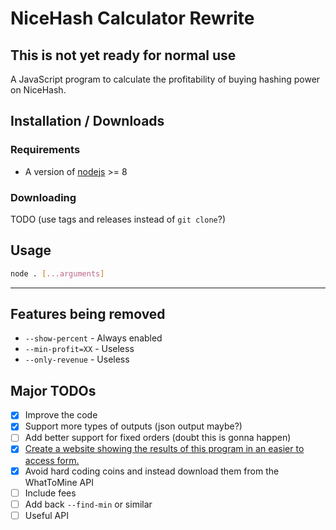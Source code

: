 # NiceHash Calculator Rewrite

## This is not yet ready for normal use

A JavaScript program to calculate the profitability of buying hashing power on NiceHash.

## Installation / Downloads

### Requirements

- A version of [nodejs](https://nodejs.org/en/) >= 8

### Downloading

TODO (use tags and releases instead of `git clone`?)

## Usage

```bash
node . [...arguments]
```

---

## Features being removed

- `--show-percent` - Always enabled
- `--min-profit=XX` - Useless
- `--only-revenue` - Useless

## Major TODOs

- [X] Improve the code
- [X] Support more types of outputs (json output maybe?)
- [ ] Add better support for fixed orders (doubt this is gonna happen)
- [X] [Create a website showing the results of this program in an easier to access form.](https://nicehash.garbomuffin.com/)
- [X] Avoid hard coding coins and instead download them from the WhatToMine API
- [ ] Include fees
- [ ] Add back `--find-min` or similar
- [ ] Useful API
